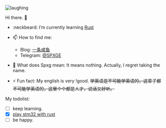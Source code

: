 ![laughing](https://i.loli.net/2020/07/17/yBfQqVwGg3u9aUc.gif)

Hi there. 👋

- :neckbeard: I’m currently learning [Rust](https://github.com/rust-lang/rust)
- 📫 How to find me:
  - Blog: [一条咸鱼](https://unsafe.me)
  - Telegram: [@SPXGE](https://t.me/SPXGE)

- 💬 What does Spxg mean: It means nothing. Actually, I regret taking the name.
- ⚡ Fun fact: My english is very !good. ~~学英语是不可能学英语的，这辈子都不可能学英语的，这里个个都是人才，说话又好听。~~

My todolist:
- [ ] keep learning.
- [x] [play stm32 with rust](https://github.com/play-stm32)  
- [ ] be happy.

